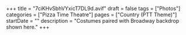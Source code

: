+++
title = "7ciKHvSbhVYxicT7DL9d.avif"
draft = false
tags = ["Photos"]
categories = ["Pizza Time Theatre"]
pages = ["Country (PTT Theme)"]
startDate = ""
description = "Costumes paired with Broadway backdrop shown here."
+++
